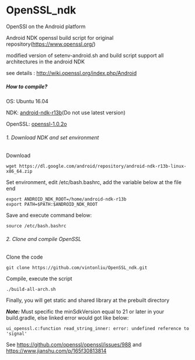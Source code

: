 # OpenSSL_ndk
OpenSSl on the Android platform

Android NDK openssl build script for original repository(https://www.openssl.org/)

modified version of setenv-android.sh and build script support all architectures in the android NDK

see details : http://wiki.openssl.org/index.php/Android

##### How to compile?
OS: Ubuntu 16.04

NDK: [android-ndk-r13b](https://dl.google.com/android/repository/android-ndk-r13b-linux-x86_64.zip)(Do not use latest version)

OpenSSL: [openssl-1.0.2o](https://www.openssl.org/source/openssl-1.0.2o.tar.gz)

###### 1. Download NDK and set environment
Download
```
wget https://dl.google.com/android/repository/android-ndk-r13b-linux-x86_64.zip
```

Set environment, edit /etc/bash.bashrc, add the variable below at the file end
```
export ANDROID_NDK_ROOT=/home/android-ndk-r13b
export PATH=$PATH:$ANDROID_NDK_ROOT
```
Save and execute command below:
```
source /etc/bash.bashrc
```

###### 2. Clone and compile OpenSSL
Clone the code
```
git clone https://github.com/vintonliu/OpenSSL_ndk.git
```

Compile, execute the script
```
./build-all-arch.sh
```

Finally, you will get static and shared library at the prebuilt directory

 **_Note:_**
 Must specific the minSdkVersion equal to 21 or later in your build.gradle, else linked error would got like below:
 ```
 ui_openssl.c:function read_string_inner: error: undefined reference to 'signal'
 ```
 See https://github.com/openssl/openssl/issues/988 and https://www.jianshu.com/p/165f30813814
